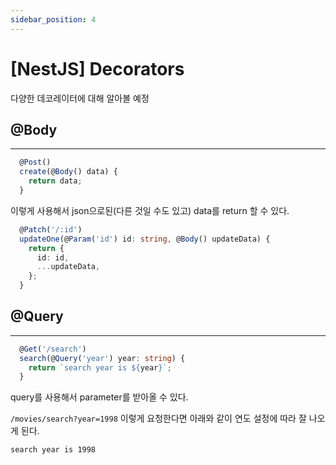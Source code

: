 ```yaml
---
sidebar_position: 4
---
```


# [NestJS] Decorators

다양한 데코레이터에 대해 알아볼 예정

## @Body
---

```typescript
  @Post()
  create(@Body() data) {
    return data;
  }
```

이렇게 사용해서 json으로된(다른 것일 수도 있고) data를 return 할 수 있다.

```typescript
  @Patch('/:id')
  updateOne(@Param('id') id: string, @Body() updateData) {
    return {
      id: id,
      ...updateData,
    };
  }
```

## @Query
---

```typescript
  @Get('/search')
  search(@Query('year') year: string) {
    return `search year is ${year}`;
  }
```

query를 사용해서 parameter를 받아올 수 있다.

`/movies/search?year=1998` 이렇게 요청한다면 아래와 같이 연도 설정에 따라 잘 나오게 된다.

```
search year is 1998
```